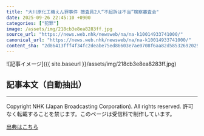```yaml
---
title: "大川原化工機えん罪事件 捜査員2人“不起訴は不当”検察審査会"
date: 2025-09-26 22:45:10 +0900
categories: ["犯罪"]
image: /assets/img/218cb3e8ea8283ff.jpg
source_url: "https://news.web.nhk/newsweb/na/na-k10014933741000/"
canonical_url: "https://news.web.nhk/newsweb/na/na-k10014933741000/"
content_sha: "2d86413fff4f34fc2deabe75ed86603e7ae0708f6aa82d58532692029f4f0b5e"
---
```


![記事イメージ]({{ site.baseurl }}/assets/img/218cb3e8ea8283ff.jpg)

## 記事本文（自動抽出）
<div><div class="_13tndsj2"><nav aria-label="フッターサイトナビゲーション" class="_13tndsj4"></nav><hr class="esl7kn2s esl7kn1l esl7kn1n _14xli2ae"><p class="esl7kn2s esl7kn1m esl7kn1o _1yvk0f68 _1lugom81">Copyright NHK (Japan Broadcasting Corporation). All rights reserved. 許可なく転載することを禁じます。このページは受信料で制作しています。</p></div></div>

[出典はこちら](https://news.web.nhk/newsweb/na/na-k10014933741000/)
